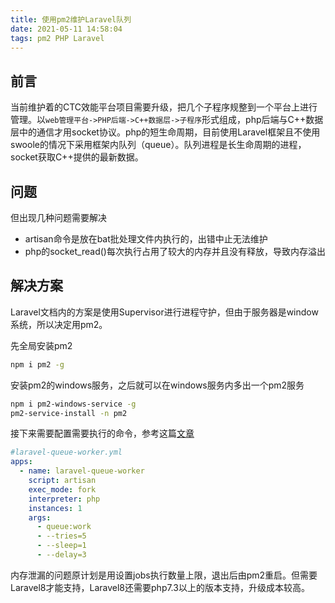 ```yaml
---
title: 使用pm2维护Laravel队列
date: 2021-05-11 14:58:04
tags: pm2 PHP Laravel
---
```


## 前言

当前维护着的CTC效能平台项目需要升级，把几个子程序规整到一个平台上进行管理。以`web管理平台->PHP后端->C++数据层->子程序`形式组成，php后端与C++数据层中的通信才用socket协议。php的短生命周期，目前使用Laravel框架且不使用swoole的情况下采用框架内队列（queue）。队列进程是长生命周期的进程，socket获取C++提供的最新数据。

## 问题

但出现几种问题需要解决

- artisan命令是放在bat批处理文件内执行的，出错中止无法维护
- php的socket_read()每次执行占用了较大的内存并且没有释放，导致内存溢出

## 解决方案

Laravel文档内的方案是使用Supervisor进行进程守护，但由于服务器是window系统，所以决定用pm2。

先全局安装pm2
```bash
npm i pm2 -g 
```

安装pm2的windows服务，之后就可以在windows服务内多出一个pm2服务
```bash
npm i pm2-windows-service -g
pm2-service-install -n pm2
```


接下来需要配置需要执行的命令，参考这篇[文章](https://subashbasnet.com.np/how-to-run-and-monitor-laravel-queue-using-pm2/)

```yaml
#laravel-queue-worker.yml
apps:
  - name: laravel-queue-worker
    script: artisan
    exec_mode: fork
    interpreter: php
    instances: 1
    args:
      - queue:work
      - --tries=5
      - --sleep=1
      - --delay=3

```

内存泄漏的问题原计划是用设置jobs执行数量上限，退出后由pm2重启。但需要Laravel8才能支持，Laravel8还需要php7.3以上的版本支持，升级成本较高。
